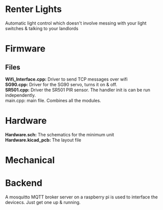 # Renter Lights

Automatic light control which doesn't involve messing with your light switches & talking to your landlords

# Firmware 

## Files

**Wifi_Interface.cpp:** Driver to send TCP messages over wifi<br>
**SG90.cpp:** Driver for the SG90 servo, turns it on & off.<br>
**SR501.cpp:** Driver the SR501 PIR sensor. The handler init is can be run independently.<br>
main.cpp: main file. Combines all the modules.<br>

# Hardware

**Hardware.sch:** The schematics for the minimum unit<br>
**Hardware.kicad_pcb:** The layout file<br>

# Mechanical


# Backend

A mosquitto MQTT broker server on a raspberry pi is used to interface the devicecs. Just get one up & running.

